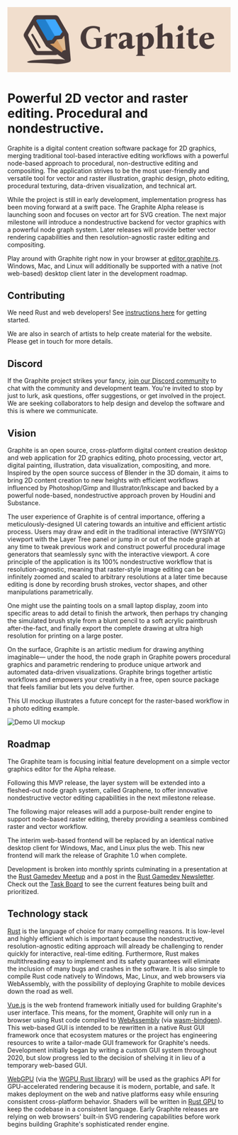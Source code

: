 ![Graphite logo](website/static/images/logos/splash.svg)

# Powerful 2D vector and raster editing. Procedural and nondestructive.

Graphite is a digital content creation software package for 2D graphics, merging traditional tool-based interactive editing workflows with a powerful node-based approach to procedural, non-destructive editing and compositing. The application strives to be the most user-friendly and versatile tool for vector and raster illustration, graphic design, photo editing, procedural texturing, data-driven visualization, and technical art.

While the project is still in early development, implementation progress has been moving forward at a swift pace. The Graphite Alpha release is launching soon and focuses on vector art for SVG creation. The next major milestone will introduce a nondestructive backend for vector graphics with a powerful node graph system. Later releases will provide better vector rendering capabilities and then resolution-agnostic raster editing and compositing.

Play around with Graphite right now in your browser at [editor.graphite.rs](https://editor.graphite.rs). Windows, Mac, and Linux will additionally be supported with a native (not web-based) desktop client later in the development roadmap.

## Contributing

We need Rust and web developers! See [instructions here](https://github.com/GraphiteEditor/Graphite/issues/202) for getting started.

We are also in search of artists to help create material for the website. Please get in touch for more details.

## Discord

If the Graphite project strikes your fancy, [join our Discord community](https://discord.graphite.rs) to chat with the community and development team. You're invited to stop by just to lurk, ask questions, offer suggestions, or get involved in the project. We are seeking collaborators to help design and develop the software and this is where we communicate.
## Vision

Graphite is an open source, cross-platform digital content creation desktop and web application for 2D graphics editing, photo processing, vector art, digital painting, illustration, data visualization, compositing, and more. Inspired by the open source success of Blender in the 3D domain, it aims to bring 2D content creation to new heights with efficient workflows influenced by Photoshop/Gimp and Illustrator/Inkscape and backed by a powerful node-based, nondestructive approach proven by Houdini and Substance.

The user experience of Graphite is of central importance, offering a meticulously-designed UI catering towards an intuitive and efficient artistic process. Users may draw and edit in the traditional interactive (WYSIWYG) viewport with the Layer Tree panel or jump in or out of the node graph at any time to tweak previous work and construct powerful procedural image generators that seamlessly sync with the interactive viewport. A core principle of the application is its 100% nondestructive workflow that is resolution-agnostic, meaning that raster-style image editing can be infinitely zoomed and scaled to arbitrary resolutions at a later time because editing is done by recording brush strokes, vector shapes, and other manipulations parametrically.

One might use the painting tools on a small laptop display, zoom into specific areas to add detail to finish the artwork, then perhaps try changing the simulated brush style from a blunt pencil to a soft acrylic paintbrush after-the-fact, and finally export the complete drawing at ultra high resolution for printing on a large poster.

On the surface, Graphite is an artistic medium for drawing anything imaginable— under the hood, the node graph in Graphite powers procedural graphics and parametric rendering to produce unique artwork and automated data-driven visualizations. Graphite brings together artistic workflows and empowers your creativity in a free, open source package that feels familiar but lets you delve further.

This UI mockup illustrates a future concept for the raster-based workflow in a photo editing example.

![Demo UI mockup](https://files.keavon.com/-/DodgerblueSoftCreature/capture.png)

## Roadmap

The Graphite team is focusing initial feature development on a simple vector graphics editor for the Alpha release.

Following this MVP release, the layer system will be extended into a fleshed-out node graph system, called Graphene, to offer innovative nondestructive vector editing capabilities in the next milestone release.

The following major releases will add a purpose-built render engine to support node-based raster editing, thereby providing a seamless combined raster and vector workflow.

The interim web-based frontend will be replaced by an identical native desktop client for Windows, Mac, and Linux plus the web. This new frontend will mark the release of Graphite 1.0 when complete.

Development is broken into monthly sprints culminating in a presentation at the [Rust Gamedev Meetup](https://www.youtube.com/channel/UCrbatFmtTIvX3BCgsXOy96w) and a post in the [Rust Gamedev Newsletter](https://gamedev.rs/news/). Check out the [Task Board](https://github.com/GraphiteEditor/Graphite/projects/1) to see the current features being built and prioritized.

## Technology stack

[Rust](https://www.rust-lang.org/) is the language of choice for many compelling reasons. It is low-level and highly efficient which is important because the nondestructive, resolution-agnostic editing approach will already be challenging to render quickly for interactive, real-time editing. Furthermore, Rust makes multithreading easy to implement and its safety guarantees will eliminate the inclusion of many bugs and crashes in the software. It is also simple to compile Rust code natively to Windows, Mac, Linux, and web browsers via WebAssembly, with the possibility of deploying Graphite to mobile devices down the road as well.

[Vue.js](https://vuejs.org/) is the web frontend framework initially used for building Graphite's user interface. This means, for the moment, Graphite will only run in a browser using Rust code compiled to [WebAssembly](https://webassembly.org/) (via [wasm-bindgen](https://github.com/rustwasm/wasm-bindgen)). This web-based GUI is intended to be rewritten in a native Rust GUI framework once that ecosystem matures or the project has engineering resources to write a tailor-made GUI framework for Graphite's needs. Development initially began by writing a custom GUI system throughout 2020, but slow progress led to the decision of shelving it in lieu of a temporary web-based GUI.

[WebGPU](https://gpuweb.github.io/gpuweb) (via the [WGPU Rust library](https://wgpu.rs)) will be used as the graphics API for GPU-accelerated rendering because it is modern, portable, and safe. It makes deployment on the web and native platforms easy while ensuring consistent cross-platform behavior. Shaders will be written in [Rust GPU](https://github.com/EmbarkStudios/rust-gpu) to keep the codebase in a consistent language. Early Graphite releases are relying on web browsers' built-in SVG rendering capabilities before work begins building Graphite's sophisticated render engine.

